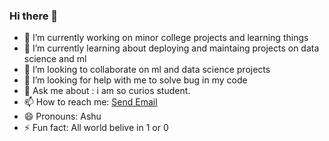### Hi there 👋

<!--
**Aashutoshsharma002/Aashutoshsharma002** is a ✨ _special_ ✨ repository because its `README.md` (this file) appears on your GitHub profile.

Here are some ideas to get you started:
-->
- 🔭 I’m currently working on minor college projects and learning things
- 🌱 I’m currently learning about deploying and maintaing projects on data science and ml
- 👯 I’m looking to collaborate on ml and data science projects
- 🤔 I’m looking for help with me to solve bug in my code
- 💬 Ask me about : i am so curios student.
- 📫 How to reach me: <a href = "mailto: aashutoshsharma568@gmail.com">Send Email</a>
- 😄 Pronouns: Ashu
- ⚡ Fun fact: All world belive in 1 or 0
